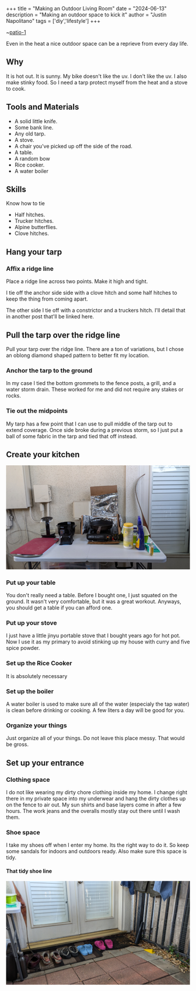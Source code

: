 +++
title =  "Making an Outdoor Living Room"
date = "2024-06-13"
description = "Making an outdoor space to kick it"
author = "Justin Napolitano"
tags = ['diy','lifestyle']
+++


<!-- # JB Welding a front bumper  -->

~[patio-1](./photos/patio-1.jpg)

Even in the heat a nice outdoor space can be a reprieve from every day life.  



## Why

It is hot out. It is sunny. My bike doesn't like the uv. I don't like the uv. I also make stinky food. So I need a tarp protect myself from the heat and a stove to cook.  

## Tools and Materials

* A solid little knife.
* Some bank line.
* Any old tarp.
* A stove.
* A chair you've picked up off the side of the road.
* A table.
* A random bow 
* Rice cooker.
* A water boiler

## Skills

Know how to tie
* Half hitches.
* Trucker hitches.
* Alpine butterflies.
* Clove hitches.


## Hang your tarp

### Affix a ridge line

Place a ridge line across two points. Make it high and tight. 

I tie off the anchor side side with a clove hitch and some half hitches to keep the thing from coming apart. 

The other side I tie off with a constrictor and a truckers hitch. I'll detail that in another post that'll be linked here. 

## Pull the tarp over the ridge line

Pull your tarp over the ridge line. There are a ton of variations, but I chose an oblong diamond shaped pattern to better fit my location.

### Anchor the tarp to the ground

In my case I tied the bottom grommets to the fence posts, a grill, and a water storm drain. These worked for me and did not require any stakes or rocks.

### Tie out the midpoints

My tarp has a few point that I can use to pull middle of the tarp out to extend coverage. Once side broke during a previous storm, so I just put a ball of some fabric in the tarp and tied that off instead. 


## Create your kitchen

![kitchen](./photos/kitchen.jpg)

### Put up your table

You don't really need a table. Before I bought one, I just squated on the ground. It wasn't very comfortable, but it was a great workout.  Anyways, you should get a table if you can afford one. 

### Put up your stove

I just have a little jinyu portable stove that I bought years ago for hot pot.  Now I use it as my primary to avoid stinking up my house with curry and five spice powder. 

### Set up the Rice Cooker

It is absolutely necessary


### Set up the boiler

A water boiler is used to make sure all of the water (especialy the tap water) is clean before drinking or cooking. A few liters a day will be good for you.  

### Organize your things

Just organize all of your things.  Do not leave this place messy. That would be gross. 

## Set up your entrance

### Clothing space

I do not like wearing my dirty chore clothing inside my home. I change right there in my private space into my underwear and hang the dirty clothes up on the fence to air out.  My sun shirts and base layers come in after a few hours. The work jeans and the overalls mostly stay out there until I wash them.

### Shoe space

I take my shoes off when I enter my home.  Its the right way to do it. So keep some sandals for indoors and outdoors ready. Also make sure this space is tidy.

#### That tidy shoe line

![shoes](./photos/shoes.jpg)